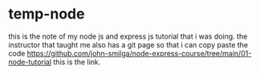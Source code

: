 # temp-node

this is the note of my node js and express js tutorial that i was doing. 
the instructor that taught me also has a git page so that i can copy paste the code 
https://github.com/john-smilga/node-express-course/tree/main/01-node-tutorial
this is the link.

